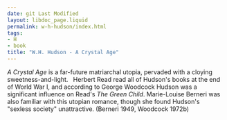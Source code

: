 ```yaml
---
date: git Last Modified
layout: libdoc_page.liquid
permalink: w-h-hudson/index.html
tags:
- H
- book
title: "W.H. Hudson - A Crystal Age"
---
```


_A Crystal Age_ is a far-future matriarchal utopia,  pervaded with a cloying sweetness-and-light.
 
Herbert Read read all of Hudson's books at the end of  World War I, and according to George Woodcock Hudson was a significant influence  on Read's _The Green Child_. Marie-Louise Berneri was also familiar with  this utopian romance, though she found Hudson's "sexless society"  unattractive. (Berneri 1949, Woodcock 1972b)